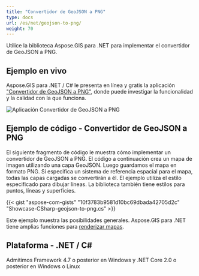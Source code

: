 ```yaml
---
title: "Convertidor de GeoJSON a PNG"
type: docs
url: /es/net/geojson-to-png/
weight: 70
---
```


Utilice la biblioteca Aspose.GIS para .NET para implementar el convertidor de GeoJSON a PNG.

## **Ejemplo en vivo**

Aspose.GIS para .NET / C# le presenta en línea y gratis la aplicación ["Convertidor de GeoJSON a PNG"](https://products.aspose.app/gis/viewer/geojson-to-png), donde puede investigar la funcionalidad y la calidad con la que funciona.

![Aplicación Convertidor de GeoJSON a PNG](viewer.png)

## **Ejemplo de código - Convertidor de GeoJSON a PNG**

El siguiente fragmento de código le muestra cómo implementar un convertidor de GeoJSON a PNG. El código a continuación crea un mapa de imagen utilizando una capa GeoJSON. Luego guardamos el mapa en formato PNG. Si especifica un sistema de referencia espacial para el mapa, todas las capas cargadas se convertirán a él.
El ejemplo utiliza el estilo especificado para dibujar líneas. La biblioteca también tiene estilos para puntos, líneas y superficies.

{{< gist "aspose-com-gists" "10f3783b9581d10bc69dbada42705d2c" "Showcase-CSharp-geojson-to-png.cs" >}}

Este ejemplo muestra las posibilidades generales. Aspose.GIS para .NET tiene amplias funciones para [renderizar mapas](https://docs.aspose.com/gis/net/map-rendering/).

## **Plataforma - .NET / C#**

Admitimos Framework 4.7 o posterior en Windows y .NET Core 2.0 o posterior en Windows o Linux
